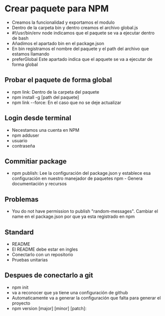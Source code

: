 # Crear paquete para NPM

- Creamos la funcionalidad y exportamos el modulo
- Dentro de la carpeta bin y dentro creamos el archivo global.js
- #!/usr/bin/env node indicamos que el paquete se va a ejecutar dentro de bash
- Añadimos el apartado bin en el package.json
- En bin registramos el nombre del paquete y el path del archivo que estamos llamando
- preferGlobal Este apartado indica que el apquete se va a ejecutar de forma global 

## Probar el paquete de forma global

- npm link: Dentro de la carpeta del paquete
- npm install -g [path del paquete]
- npm link --force: En el caso que no se deje actualizar

##  Login desde terminal

- Necestamos una cuenta en NPM
- npm adduser
- usuario
- contraseña

##  Commitiar package

- npm publish: Lee la configuración del package.json y establece esa configuración en nuestro manejador de paquetes npm -  Genera documentación y recursos

##  Problemas

- You do not have permission to publish "random-messages". Cambiar el name en el package.json por que ya esta registrado en npm

##  Standard

- README
- El README debe estar en ingles
- Conectarlo con un repositorio
- Pruebas unitarias

## Despues de conectarlo a git

- npm init
- va a reconocer que ya tiene una configuración de github
- Automaticamente va a generar la configuración que falta para generar el proyecto 
- npm version [major] [minor] [patch]:
